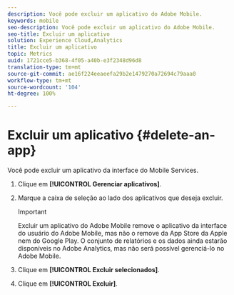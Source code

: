 ```yaml
---
description: Você pode excluir um aplicativo do Adobe Mobile.
keywords: mobile
seo-description: Você pode excluir um aplicativo do Adobe Mobile.
seo-title: Excluir um aplicativo
solution: Experience Cloud,Analytics
title: Excluir um aplicativo
topic: Metrics
uuid: 1721cce5-b368-4f05-a40b-e3f2348d96d8
translation-type: tm+mt
source-git-commit: ae16f224eeaeefa29b2e1479270a72694c79aaa0
workflow-type: tm+mt
source-wordcount: '104'
ht-degree: 100%

---
```



# Excluir um aplicativo {#delete-an-app}

Você pode excluir um aplicativo da interface do Mobile Services.

1. Clique em **[!UICONTROL Gerenciar aplicativos]**.
1. Marque a caixa de seleção ao lado dos aplicativos que deseja excluir.

   >[!IMPORTANT]
   >
   >Excluir um aplicativo do Adobe Mobile remove o aplicativo da interface do usuário do Adobe Mobile, mas não o remove da App Store da Apple nem do Google Play. O conjunto de relatórios e os dados ainda estarão disponíveis no Adobe Analytics, mas não será possível gerenciá-lo no Adobe Mobile.

1. Clique em **[!UICONTROL Excluir selecionados]**.
1. Clique em **[!UICONTROL Excluir]**.
